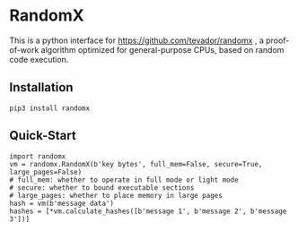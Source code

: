 # RandomX
This is a python interface for https://github.com/tevador/randomx , a proof-of-work algorithm
optimized for general-purpose CPUs, based on random code execution.

## Installation

`pip3 install randomx`

## Quick-Start

```
import randomx
vm = randomx.RandomX(b'key bytes', full_mem=False, secure=True, large_pages=False)
# full_mem: whether to operate in full mode or light mode
# secure: whether to bound executable sections
# large_pages: whether to place memory in large pages
hash = vm(b'message data')
hashes = [*vm.calculate_hashes([b'message 1', b'message 2', b'message 3'])]
```
